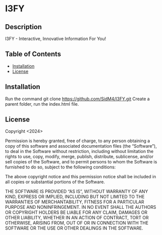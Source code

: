 # I3FY

## Description
I3FY - Interactive, Innovative Information For You! 
## Table of Contents
- [Installation](#installation)
- [License](#license)

## Installation
Run the command git clone https://github.com/SidM4/I3FY.git
Create a parent folder, run the index.html file. 

## License
Copyright <2024> <Siddhanth Murthy>

Permission is hereby granted, free of charge, to any person obtaining a copy of this software and associated documentation files (the “Software”), to deal in the Software without restriction, including without limitation the rights to use, copy, modify, merge, publish, distribute, sublicense, and/or sell copies of the Software, and to permit persons to whom the Software is furnished to do so, subject to the following conditions:

The above copyright notice and this permission notice shall be included in all copies or substantial portions of the Software.

THE SOFTWARE IS PROVIDED “AS IS”, WITHOUT WARRANTY OF ANY KIND, EXPRESS OR IMPLIED, INCLUDING BUT NOT LIMITED TO THE WARRANTIES OF MERCHANTABILITY, FITNESS FOR A PARTICULAR PURPOSE AND NONINFRINGEMENT. IN NO EVENT SHALL THE AUTHORS OR COPYRIGHT HOLDERS BE LIABLE FOR ANY CLAIM, DAMAGES OR OTHER LIABILITY, WHETHER IN AN ACTION OF CONTRACT, TORT OR OTHERWISE, ARISING FROM, OUT OF OR IN CONNECTION WITH THE SOFTWARE OR THE USE OR OTHER DEALINGS IN THE SOFTWARE.
